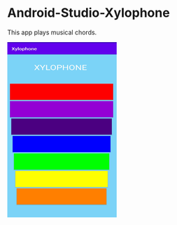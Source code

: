 # Android-Studio-Xylophone
This app plays musical chords.

<img src ="https://github.com/AviBansal005/Android-Studio-Xylophone/blob/master/app/src/main/res/drawable/Screenshot_20200903-190051__01.jpg" alt ="App Screenshot" width="250" height ="400">
